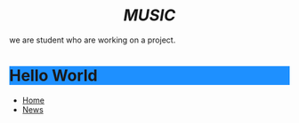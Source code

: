 <html>
  <head>
 

</head>
<body>
<h1 style="text-align:center;"><i>MUSIC</i></h1>

<p>we are student who are working on a project.</p>
<h1 style="background-color:DodgerBlue;">Hello World</h1>  
<ul>
  <li><a href="https://veronicacopparoni.github.io/Main-page">Home</a></li>
  <li><a href="https://veronicacopparoni.github.io/ourproject">News</a></li>
</ul>
